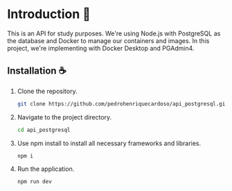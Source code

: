 # Introduction 📜

This is an API for study purposes. We're using Node.js with PostgreSQL as the database and Docker to manage our containers and images. In this project, we're implementing with Docker Desktop and PGAdmin4.

## Installation ☕️

1. Clone the repository.

    ```sh
    git clone https://github.com/pedrohenriquecardoso/api_postgresql.git
    ```
2. Navigate to the project directory.

    ```sh
    cd api_postgresql
    ```
    
3. Use npm install to install all necessary frameworks and libraries.

    ```sh
    npm i
    ```
4. Run the application.

    ```sh
    npm run dev
    ```
